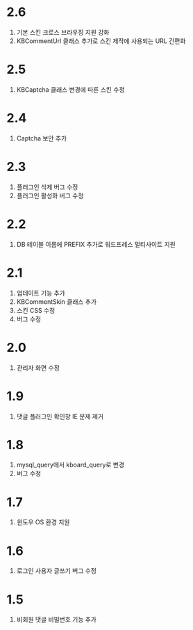 2.6
===================

  1. 기본 스킨 크로스 브라우징 지원 강화
  2. KBCommentUrl 클래스 추가로 스킨 제작에 사용되는 URL 간편화



2.5
===================

  1. KBCaptcha 클래스 변경에 따른 스킨 수정



2.4
===================

  1. Captcha 보안 추가



2.3
===================

  1. 플러그인 삭제 버그 수정
  2. 플러그인 활성화 버그 수정



2.2
===================

  1. DB 테이블 이름에 PREFIX 추가로 워드프레스 멀티사이트 지원



2.1
===================

  1. 업데이트 기능 추가
  2. KBCommentSkin 클래스 추가
  3. 스킨 CSS 수정
  4. 버그 수정



2.0
===================

  1. 관리자 화면 수정



1.9
===================

  1. 댓글 플러그인 확인창 IE 문제 제거



1.8
===================

  1. mysql_query에서 kboard_query로 변경
  2. 버그 수정



1.7
===================

  1. 윈도우 OS 환경 지원



1.6
===================

  1. 로그인 사용자 글쓰기 버그 수정



1.5
===================

  1. 비회원 댓글 비밀번호 기능 추가


